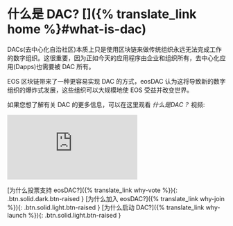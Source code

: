 **什么**是 **DAC?** [<i class="icon icon-social-general"></i>]({% translate_link home %}#what-is-dac)
===

DACs(去中心化自治社区)本质上只是使用区块链来做传统组织永远无法完成工作的数字组织。这很重要，因为正如今天的应用程序由企业和组织所有，去中心化应用(Dapps)也需要被 DAC 所有。

EOS 区块链带来了一种更容易实现 DAC 的方式，eosDAC 认为这将导致新的数字组织的爆炸式发展，这些组织可以大规模地使 EOS 受益并改变世界。

如果您想了解有关 DAC 的更多信息，可以在这里观看 *什么是DAC？* 视频:
<div class="text-center" style="max-width:560px; margin: 0 auto;"><div class="embed-responsive embed-responsive-16by9"><iframe src="https://www.youtube-nocookie.com/embed/ahoFGzxE_NY" frameborder="0" allow="accelerometer; autoplay; encrypted-media; gyroscope; picture-in-picture" allowfullscreen></iframe></div></div>

[为什么投票支持 eosDAC?]({% translate_link why-vote %}){: .btn.solid.dark.btn-raised }
[为什么加入 eosDAC?]({% translate_link why-join %}){: .btn.solid.light.btn-raised }
[为什么启动 DAC?]({% translate_link why-launch %}){: .btn.solid.light.btn-raised }
